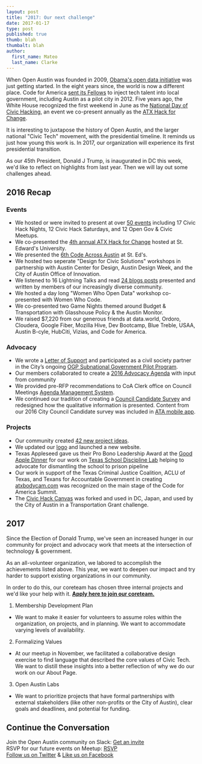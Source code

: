 ```yaml
---
layout: post
title: "2017: Our next challenge"
date: 2017-01-17
type: post
published: true
thumb: blah
thumbalt: blah
author:
  first_name: Mateo
  last_name: Clarke
---
```


When Open Austin was founded in 2009, [Obama's open data initiative](https://www.whitehouse.gov/open) was just getting started. In the eight years since, the world is now a different place. Code for America [sent its Fellows](http://kut.org/post/what-can-code-america-do-austin) to inject tech talent into local government, including Austin as a pilot city in 2012. Five years ago, the White House recognized the first weekend in June as the [National Day of Civic Hacking](https://www.whitehouse.gov/blog/2016/06/03/open-data-and-innovation-national-day-civic-hacking-2016), an event we co-present annually as the [ATX Hack for Change](http://atxhackforchange.org/).

It is interesting to juxtapose the history of Open Austin, and the larger national "Civic Tech" movement, with the presidential timeline. It reminds us just how young this work is. In 2017, our organization will experience its first presidential transition.

As our 45th President, Donald J Trump, is inaugurated in DC this week, we'd like to reflect on highlights from last year. Then we will lay out some challenges ahead.

## 2016 Recap

### Events

- We hosted or were invited to present at over [50 events](https://www.meetup.com/open-austin/) including 17 Civic Hack Nights, 12 Civic Hack Saturdays, and 12 Open Gov & Civic Meetups.
- We co-presented the [4th annual ATX Hack for Change](https://www.open-austin.org/blog/2016/06/07/Recap-ATX-Hack-for-Change-2016) hosted at St. Edward's University.
- We presented the [6th Code Across Austin](https://www.open-austin.org/blog/2016/03/10/codeacross-austin-2016-recap) at St. Ed's.
- We hosted two seperate "Design for Civic Solutions" workshops in partnership with Austin Center for Design, Austin Design Week, and the City of Austin Office of Innovation.
- We listened to 16 Lightning Talks and read [24 blogs posts](https://www.open-austin.org/blog/2016/06/07/Recap-ATX-Hack-for-Change-2016) presented and written by members of our increasingly diverse community.
- We hosted a day long "Women Who Open Data" workshop co-presented with Women Who Code.
- We co-presented two Game Nights themed around Budget & Transportation with Glasshouse Policy & the Austin Monitor.
- We raised $7,220 from our generous friends at data.world, Ordoro, Cloudera, Google Fiber, Mozilla Hive, Dev Bootcamp, Blue Treble, USAA, Austin B-cyle, HubCiti, Vizias, and Code for America.

### Advocacy

- We wrote a [Letter of Support](https://docs.google.com/document/d/19ipZ3_XVI6_k6K9EpRrV50rlq1RMGFzR9Z-RFG7Gnko/edit?usp=sharing) and participated as a civil society partner in the City’s ongoing [OGP Subnational Government Pilot Program](http://www.opengovpartnership.org/node/8960).
- Our members collaborated to create a [2016 Advocacy Agenda](https://docs.google.com/document/d/1G-2yEphw1igKpaFQfSwPevWH3mMOACav9n-tDBViDro/edit?usp=sharing) with input from community
- We provided pre-RFP recommendations to CoA Clerk office on Council Meetings [Agenda Management System](https://docs.google.com/document/d/1FOLuCR6kRRTLQD5dyJCuIquRkEoaGi0aqAVlBFwVuPY/edit?usp=sharing).
- We continued our tradition of creating a [Council Candidate Survey](https://www.open-austin.org/candidate-questionnaires/2016.html) and redesigned how the qualitative information is presented. Content from our 2016 City Council Candidate survey was included in [ATA mobile app](https://itunes.apple.com/us/app/austin-tech-alliance/id1164265992?mt=8).


### Projects
- Our community created [42 new project ideas](https://github.com/open-austin/project-ideas/issues?utf8=%E2%9C%93&q=is%3Aissue%20created%3A2016-01-01..2016-12-31%20).
- We updated our [logo](https://www.open-austin.org/blog/2016/01/25/new-logo-same-mission) and launched a new website.
- Texas Appleseed gave us their Pro Bono Leadership Award at the [Good Apple Dinner](https://texasappleseed.org/good-apple-dinner) for our work on [Texas School Discipline Lab](http://www.texasdisciplinelab.org/) helping to advocate for dismantling the school to prison pipeline
- Our work in support of the Texas Criminal Justice Coalition, ACLU of Texas, and Texans for Accountable Government in creating [atxbodycam.com](http://www.atxbodycam.com/) was recognized on the main stage of the Code for America Summit.
- The [Civic Hack Canvas](https://github.com/open-austin/iced-coffee/issues/130) was forked and used in DC, Japan, and used by the City of Austin in a Transportation Grant challenge.

## 2017

Since the Election of Donald Trump, we've seen an increased hunger in our community for project and advocacy work that meets at the intersection of technology & government.

As an all-volunteer organization, we labored to accomplish the achievements listed above. This year, we want to deepen our impact and try harder to support existing organizations in our community.

In order to do this, our coreteam has chosen three internal projects and we'd like your help with it. **[Apply here to join our coreteam.](https://openaustin.typeform.com/to/zyE0a4)**

1. Membership Development Plan
  - We want to make it easier for volunteers to assume roles within the organization, on projects, and in planning. We want to accommodate varying levels of availability.
2. Formalizing Values
  - At our meetup in November, we facilitated a collaborative design exercise to find language that described the core values of Civic Tech. We want to distill these insights into a better reflection of why we do our work on our About Page.
3. Open Austin Labs
  - We want to prioritize projects that have formal partnerships with external stakeholders (like other non-profits or the City of Austin), clear goals and deadlines, and potential for funding.



## Continue the Conversation

Join the Open Austin community on Slack: [Get an invite](http://slack.open-austin.org/)
<br>
RSVP for our future events on Meetup: [RSVP](http://www.meetup.com/Open-Austin/)
<br>
[Follow us on Twitter](https://twitter.com/openaustin?lang=en)
& [Like us on Facebook](https://www.facebook.com/Open-Austin-412390968837071/)
